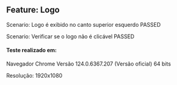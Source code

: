 ## Feature: Logo
Scenario: Logo é exibido no canto superior esquerdo PASSED

Scenario: Verificar se o logo não é clicável        PASSED
#### Teste realizado em:
Navegador Chrome Versão 124.0.6367.207 (Versão oficial) 64 bits

Resolução: 1920x1080
